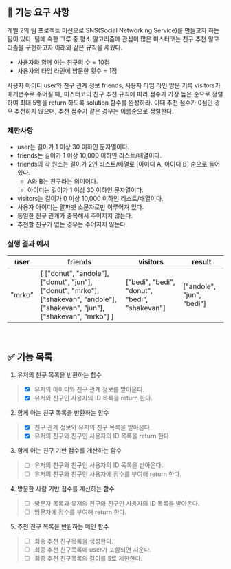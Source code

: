 ## 🚀 기능 요구 사항

레벨 2의 팀 프로젝트 미션으로 SNS(Social Networking Service)를 만들고자 하는 팀이 있다. 팀에 속한 크루 중 평소 알고리즘에 관심이 많은 미스터코는 친구 추천 알고리즘을 구현하고자 아래와 같은 규칙을 세웠다.

- 사용자와 함께 아는 친구의 수 = 10점
- 사용자의 타임 라인에 방문한 횟수 = 1점

사용자 아이디 user와 친구 관계 정보 friends, 사용자 타임 라인 방문 기록 visitors가 매개변수로 주어질 때, 미스터코의 친구 추천 규칙에 따라 점수가 가장 높은 순으로 정렬하여 최대 5명을 return 하도록 solution 함수를 완성하라. 이때 추천 점수가 0점인 경우 추천하지 않으며, 추천 점수가 같은 경우는 이름순으로 정렬한다.

### 제한사항

- user는 길이가 1 이상 30 이하인 문자열이다.
- friends는 길이가 1 이상 10,000 이하인 리스트/배열이다.
- friends의 각 원소는 길이가 2인 리스트/배열로 [아이디 A, 아이디 B] 순으로 들어있다.
    - A와 B는 친구라는 의미이다.
    - 아이디는 길이가 1 이상 30 이하인 문자열이다.
- visitors는 길이가 0 이상 10,000 이하인 리스트/배열이다.
- 사용자 아이디는 알파벳 소문자로만 이루어져 있다.
- 동일한 친구 관계가 중복해서 주어지지 않는다.
- 추천할 친구가 없는 경우는 주어지지 않는다.

### 실행 결과 예시

| user | friends | visitors | result |
| --- | --- | --- | --- |
| "mrko" | [ ["donut", "andole"], ["donut", "jun"], ["donut", "mrko"], ["shakevan", "andole"], ["shakevan", "jun"], ["shakevan", "mrko"] ] | ["bedi", "bedi", "donut", "bedi", "shakevan"] | ["andole", "jun", "bedi"] |

</br>

## ✅ 기능 목록
1. 유저의 친구 목록을 반환하는 함수
> - [x] 유저의 아이디와 친구 관계 정보를 받아온다.
> - [x] 유저와 친구인 사용자의 ID 목록을 return 한다.
2. 함께 아는 친구 목록을 반환하는 함수
> - [x] 친구 관계 정보와 유저의 친구 목록을 받아온다.
> - [x] 유저의 친구와 친구인 사용자의 ID 목록을 return 한다.
3. 함께 아는 친구 기반 점수를 계산하는 함수
> - [ ] 유저의 친구와 친구인 사용자의 ID 목록을 받아온다.
> - [ ] 유저의 친구와 친구인 사용자에 점수를 부여해 return 한다.
4. 방문한 사람 기반 점수를 계산하는 함수
> - [ ] 방문자 목록과 유저의 친구와 친구인 사용자의 ID 목록을 받아온다.
> - [ ] 방문자에 점수를 부여해 return 한다.
5. 추천 친구 목록을 반환하는 메인 함수
> - [ ] 최종 추천 친구목록을 생성한다.
> - [ ] 최종 추천 친구목록에 user가 포함되면 지운다.
> - [ ] 최종 추천 친구목록의 길이를 5로 제한한다.